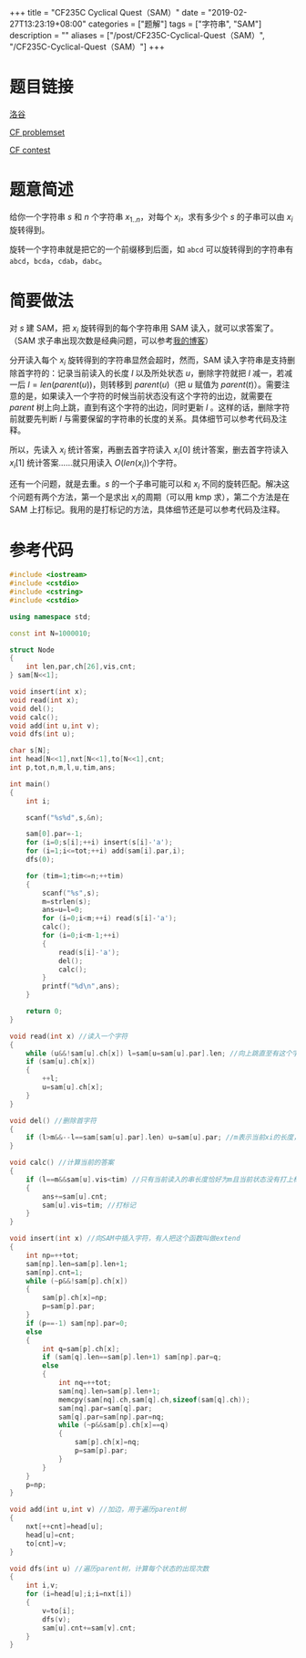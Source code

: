 +++
title = "CF235C Cyclical Quest（SAM）"
date = "2019-02-27T13:23:19+08:00"
categories = ["题解"]
tags = ["字符串", "SAM"]
description = ""
aliases = ["/post/CF235C-Cyclical-Quest（SAM）", "/CF235C-Cyclical-Quest（SAM）"]
+++


# 题目链接

[洛谷](https://www.luogu.org/problemnew/show/CF235C)

[CF problemset](https://codeforces.com/problemset/problem/235/C)

[CF contest](https://codeforces.com/contest/235/problem/C)

# 题意简述

给你一个字符串 $s$ 和 $n$ 个字符串 $x_{1..n}$，对每个 $x_i$，求有多少个 $s$ 的子串可以由 $x_i$ 旋转得到。

旋转一个字符串就是把它的一个前缀移到后面，如 `abcd` 可以旋转得到的字符串有 `abcd`，`bcda`，`cdab`，`dabc`。

<!--more-->

# 简要做法

对 $s$ 建 SAM，把 $x_i$ 旋转得到的每个字符串用 SAM 读入，就可以求答案了。（SAM 求子串出现次数是经典问题，可以参考[我的博客](https://ouuan.github.io/%E5%90%8E%E7%BC%80%E8%87%AA%E5%8A%A8%E6%9C%BA%EF%BC%88SAM%EF%BC%89%E5%AD%A6%E4%B9%A0%E7%AC%94%E8%AE%B0/#%E5%AD%90%E4%B8%B2%E5%87%BA%E7%8E%B0%E6%AC%A1%E6%95%B0)）

分开读入每个 $x_i$ 旋转得到的字符串显然会超时，然而，SAM 读入字符串是支持删除首字符的：记录当前读入的长度 $l$ 以及所处状态 $u$，删除字符就把 $l$ 减一，若减一后 $l=len(parent(u))$，则转移到 $parent(u)$（把 $u$ 赋值为 $parent(t)$）。需要注意的是，如果读入一个字符的时候当前状态没有这个字符的出边，就需要在 $parent$ 树上向上跳，直到有这个字符的出边，同时更新 $l$ 。这样的话，删除字符前就要先判断 $l$ 与需要保留的字符串的长度的关系。具体细节可以参考代码及注释。

所以，先读入 $x_i$ 统计答案，再删去首字符读入 $x_i[0]$ 统计答案，删去首字符读入 $x_i[1]$ 统计答案……就只用读入 $O(len(x_i))​$ 个字符。

还有一个问题，就是去重。$s$ 的一个子串可能可以和 $x_i$ 不同的旋转匹配。解决这个问题有两个方法，第一个是求出 $x_i​$ 的周期（可以用 kmp 求），第二个方法是在 SAM 上打标记。我用的是打标记的方法，具体细节还是可以参考代码及注释。

# 参考代码

```cpp
#include <iostream>
#include <cstdio>
#include <cstring>
#include <cstdio>

using namespace std;

const int N=1000010;

struct Node
{
    int len,par,ch[26],vis,cnt;
} sam[N<<1];

void insert(int x);
void read(int x);
void del();
void calc();
void add(int u,int v);
void dfs(int u);

char s[N];
int head[N<<1],nxt[N<<1],to[N<<1],cnt;
int p,tot,n,m,l,u,tim,ans;

int main()
{
    int i;

    scanf("%s%d",s,&n);

    sam[0].par=-1;
    for (i=0;s[i];++i) insert(s[i]-'a');
    for (i=1;i<=tot;++i) add(sam[i].par,i);
    dfs(0);

    for (tim=1;tim<=n;++tim)
    {
        scanf("%s",s);
        m=strlen(s);
        ans=u=l=0;
        for (i=0;i<m;++i) read(s[i]-'a');
        calc();
        for (i=0;i<m-1;++i)
        {
            read(s[i]-'a');
            del();
            calc();
        }
        printf("%d\n",ans);
    }

    return 0;
}

void read(int x) //读入一个字符
{
    while (u&&!sam[u].ch[x]) l=sam[u=sam[u].par].len; //向上跳直至有这个字符的出边
    if (sam[u].ch[x])
    {
        ++l;
        u=sam[u].ch[x];
    }
}

void del() //删除首字符
{
    if (l>m&&--l==sam[sam[u].par].len) u=sam[u].par; //m表示当前xi的长度，只有l>m的时候才删除
}

void calc() //计算当前的答案
{
    if (l==m&&sam[u].vis<tim) //只有当前读入的串长度恰好为m且当前状态没有打上标记时才统计答案
    {
        ans+=sam[u].cnt;
        sam[u].vis=tim; //打标记
    }
}

void insert(int x) //向SAM中插入字符，有人把这个函数叫做extend
{
    int np=++tot;
    sam[np].len=sam[p].len+1;
    sam[np].cnt=1;
    while (~p&&!sam[p].ch[x])
    {
        sam[p].ch[x]=np;
        p=sam[p].par;
    }
    if (p==-1) sam[np].par=0;
    else
    {
        int q=sam[p].ch[x];
        if (sam[q].len==sam[p].len+1) sam[np].par=q;
        else
        {
            int nq=++tot;
            sam[nq].len=sam[p].len+1;
            memcpy(sam[nq].ch,sam[q].ch,sizeof(sam[q].ch));
            sam[nq].par=sam[q].par;
            sam[q].par=sam[np].par=nq;
            while (~p&&sam[p].ch[x]==q)
            {
                sam[p].ch[x]=nq;
                p=sam[p].par;
            }
        }
    }
    p=np;
}

void add(int u,int v) //加边，用于遍历parent树
{
    nxt[++cnt]=head[u];
    head[u]=cnt;
    to[cnt]=v;
}

void dfs(int u) //遍历parent树，计算每个状态的出现次数
{
    int i,v;
    for (i=head[u];i;i=nxt[i])
    {
        v=to[i];
        dfs(v);
        sam[u].cnt+=sam[v].cnt;
    }
}
```

